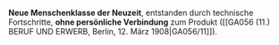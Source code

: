 
**Neue Menschenklasse der Neuzeit**, entstanden durch technische Fortschritte, **ohne persönliche Verbindung** zum Produkt ([[GA056 (11.) BERUF UND ERWERB, Berlin, 12. März 1908|GA056/11]]).

